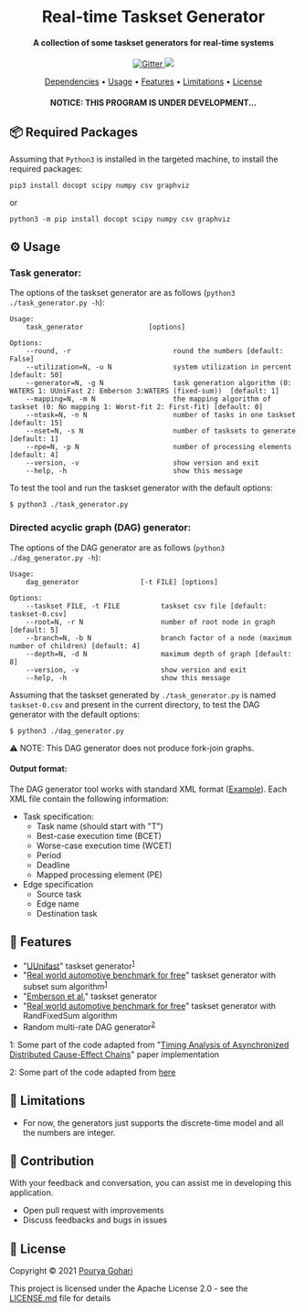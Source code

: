 
<h1 align="center">
  Real-time Taskset Generator
</h1>
<h4 align="center">A collection of some taskset generators for real-time systems</h4>
<p align="center">
  <a href="https://github.com/porya-gohary/Multi-rate-DAG-Framework/blob/master/LICENSE.md">
    <img src="https://img.shields.io/hexpm/l/apa"
         alt="Gitter">
  </a>
    <img src="https://img.shields.io/badge/Python-3.7+-brightgreen">

</p>
<p align="center">
  <a href="#-dependencies-and-required-packages">Dependencies</a> •
  <a href="#%EF%B8%8F-usage">Usage</a> •
  <a href="#-features">Features</a> •
  <a href="#-limitations">Limitations</a> •
  <a href="#-license">License</a>
</p>
<h4 align="center">NOTICE: THIS PROGRAM IS UNDER DEVELOPMENT...</h4>


## 📦 Required Packages
Assuming that `Python3` is installed in the targeted machine, to install the required packages:
```
pip3 install docopt scipy numpy csv graphviz
```
or
```
python3 -m pip install docopt scipy numpy csv graphviz
```

## ⚙️ Usage
### Task generator:

The options of the taskset generator are as follows (`python3 ./task_generator.py -h`):
```
Usage:
    task_generator                [options]

Options:
    --round, -r                         round the numbers [default: False]
    --utilization=N, -u N               system utilization in percent  [default: 50]
    --generator=N, -g N                 task generation algorithm (0: WATERS 1: UUniFast 2: Emberson 3:WATERS (fixed-sum))  [default: 1]
    --mapping=N, -m N                   the mapping algorithm of taskset (0: No mapping 1: Worst-fit 2: First-fit) [default: 0]
    --ntask=N, -n N                     number of tasks in one taskset  [default: 15]
    --nset=N, -s N                      number of tasksets to generate  [default: 1]
    --npe=N, -p N                       number of processing elements  [default: 4]
    --version, -v                       show version and exit
    --help, -h                          show this message
```
To test the tool and run the taskset generator with the default options:
```
$ python3 ./task_generator.py
```

### Directed acyclic graph (DAG) generator:
The options of the DAG generator are as follows (`python3 ./dag_generator.py -h`):
```
Usage:
    dag_generator               [-t FILE] [options]

Options:
    --taskset FILE, -t FILE          taskset csv file [default: taskset-0.csv]
    --root=N, -r N                   number of root node in graph [default: 5]
    --branch=N, -b N                 branch factor of a node (maximum number of children) [default: 4]
    --depth=N, -d N                  maximum depth of graph [default: 8]
    --version, -v                    show version and exit
    --help, -h                       show this message

```
Assuming that the taskset generated by `./task_generator.py` is named `taskset-0.csv` and present in the current directory, to test the DAG generator with the default options:
```
$ python3 ./dag_generator.py
```
⚠️ NOTE: This DAG generator does not produce fork-join graphs.

#### Output format:
The DAG generator tool works with standard XML format ([Example](./example/taskset-0.xml)). Each XML file contain the following information:
- Task specification:
    * Task name (should start with "T")
    * Best-case execution time (BCET)
    * Worse-case execution time (WCET)
    * Period
    * Deadline
    * Mapped processing element (PE)
- Edge specification
    * Source task
    * Edge name
    * Destination task



## 🔧 Features
  * "[UUnifast](https://dl.acm.org/doi/abs/10.1007/s11241-005-0507-9)" taskset generator<sup>[1](#note1)</sup>
  * "[Real world automotive benchmark for free](https://www.ecrts.org/forum/viewtopic.php?f=20&t=23)" taskset generator with subset sum algorithm<sup>[1](#note1)</sup>
  * "[Emberson et al.](https://www.ecrts.org/archives/fileadmin/WebsitesArchiv/Workshops/WATERS/Proceedings/WATERS-2010-Proceedings.pdf#page=6)" taskset generator
  * "[Real world automotive benchmark for free](https://www.ecrts.org/forum/viewtopic.php?f=20&t=23)" taskset generator with RandFixedSum algorithm
  * Random multi-rate DAG generator<sup>[2](#note2)</sup>

<a name="note1">1</a>: Some part of the code adapted from "[Timing Analysis of Asynchronized Distributed Cause-Effect Chains](https://github.com/tu-dortmund-ls12-rt/end-to-end)" paper implementation

<a name="note2">2</a>: Some part of the code adapted from [here](https://github.com/Spiraline/DAGGen)

## 🚧 Limitations 
- For now, the generators just supports the discrete-time model and all the numbers are integer.

## 🌱 Contribution
With your feedback and conversation, you can assist me in developing this application.
- Open pull request with improvements
- Discuss feedbacks and bugs in issues

## 📜 License
Copyright © 2021 [Pourya Gohari](https://pourya-gohari.ir)

This project is licensed under the Apache License 2.0 - see the [LICENSE.md](LICENSE.md) file for details